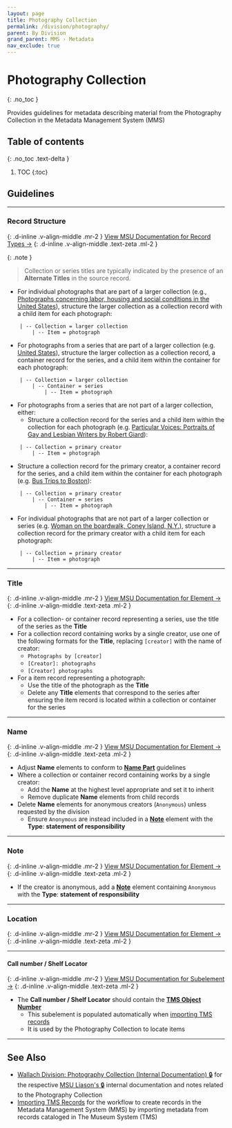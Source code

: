 ```yaml
---
layout: page
title: Photography Collection
permalink: /division/photography/
parent: By Division
grand_parent: MMS › Metadata
nav_exclude: true
---
```


# Photography Collection
{: .no_toc }

Provides guidelines for metadata describing material from the Photography Collection in the Metadata Management System (MMS)

## Table of contents
{: .no_toc .text-delta }

1. TOC
{:toc}

## Guidelines

---

### Record Structure
{: .d-inline .v-align-middle .mr-2 }
[View MSU Documentation for Record Types →](/metadata-documentation/metadata/record-type/)
{: .d-inline .v-align-middle .text-zeta .ml-2 }

{: .note }
> Collection or series titles are typically indicated by the presence of an **Alternate Titles** in the source record.

- For individual photographs that are part of a larger collection (e.g., [Photographs concerning labor, housing and social conditions in the United States](https://metadata.nypl.org/collection/39812)), structure the larger collection as a collection record with a child item for each photograph:
```
    | -- Collection = larger collection
        | -- Item = photograph
```
- For photographs from a series that are part of a larger collection (e.g. [United States](https://metadata.nypl.org/containers/193126?section=overview)), structure the larger collection as a collection record, a container record for the series, and a child item within the container for each photograph:
```
    | -- Collection = larger collection
        | -- Container = series
            | -- Item = photograph
```
- For photographs from a series that are not part of a larger collection, either:
  - Structure a collection record for the series and a child item within the collection for each photograph (e.g. [Particular Voices: Portraits of Gay and Lesbian Writers by Robert Giard](https://metadata.nypl.org/collection/29937)):
```
    | -- Collection = primary creator
        | -- Item = photograph
```
  - Structure a collection record for the primary creator, a container record for the series, and a child item within the container for each photograph (e.g. [Bus Trips to Boston](https://metadata.nypl.org/containers/299588)):
```
    | -- Collection = primary creator
        | -- Container = series
            | -- Item = photograph
```
- For individual photographs that are not part of a larger collection or series (e.g. [Woman on the boardwalk, Coney Island, N.Y.](https://metadata.nypl.org/items/4628918)), structure a collection record for the primary creator with a child item for each photograph:
```
    | -- Collection = primary creator
        | -- Item = photograph
```

---

### Title
{: .d-inline .v-align-middle .mr-2 }
[View MSU Documentation for Element →](/metadata-documentation/metadata/element/title/)
{: .d-inline .v-align-middle .text-zeta .ml-2 }

- For a collection- or container record representing a series, use the title of the series as the **Title**
- For a collection record containing works by a single creator, use one of the following formats for the **Title**, replacing `[creator]` with the name of creator:
  - `Photographs by [creator]`
  - `[Creator]: photographs`
  - `[Creator] photographs`
- For a item record representing a photograph:
  - Use the title of the photograph as the **Title**
  - Delete any **Title** elements that correspond to the series after ensuring the item record is located within a collection or container for the series

---

### Name
{: .d-inline .v-align-middle .mr-2 }
[View MSU Documentation for Element →](/metadata-documentation/metadata/element/name/)
{: .d-inline .v-align-middle .text-zeta .ml-2 }

- Adjust **Name** elements to conform to [**Name Part**](/metadata-documentation/metadata/element/name/#name-part) guidelines
- Where a collection or container record containing works by a single creator:
  - Add the **Name** at the highest level appropriate and set it to inherit
  - Remove duplicate **Name** elements from child records
- Delete **Name** elements for anonymous creators (`Anonymous`) unless requested by the division
  - Ensure `Anonymous` are instead included in a [**Note**](https://docs.google.com/document/d/1729J2drDizJ3juW-RH3KIewgNvKLBo85o6nn82pjPMA/edit#note) element with the **Type**: **statement of responsibility**

---

### Note
{: .d-inline .v-align-middle .mr-2 }
[View MSU Documentation for Element →](/metadata-documentation/metadata/element/note/)
{: .d-inline .v-align-middle .text-zeta .ml-2 }

- If the creator is anonymous, add a [**Note**](https://docs.google.com/document/d/1729J2drDizJ3juW-RH3KIewgNvKLBo85o6nn82pjPMA/edit#note) element containing `Anonymous` with the **Type**: **statement of responsibility**

---

### Location
{: .d-inline .v-align-middle .mr-2 }
[View MSU Documentation for Element →](/metadata-documentation/metadata/element/location/)
{: .d-inline .v-align-middle .text-zeta .ml-2 }

---

#### Call number / Shelf Locator
{: .d-inline .v-align-middle .mr-2 }
[View MSU Documentation for Subelement →](/metadata-documentation/metadata/element/location/#call-number--shelf-locator)
{: .d-inline .v-align-middle .text-zeta .ml-2 }

- The **Call number / Shelf Locator** should contain the [**TMS Object Number**](/metadata-documentation/metadata/element/identifier/tms-object-number/)
  - This subelement is populated automatically when [importing TMS records](/metadata-documentation/workflows/importing/tms/)
  - It is used by the Photography Collection to locate items

---

## See Also
- [Wallach Division: Photography Collection (Internal Documentation) 🔒](https://docs.google.com/document/d/1Kt90vsEINm0jgRXquCOXRpsSWvZM7ASE6ugFs7-ukNo/edit) for the respective [MSU Liason's 🔒](https://docs.google.com/spreadsheets/d/1P-YDJigon640fTCLP4Ig4-zmzqrX88v5M24ShuxFNVY/edit?gid=0) internal documentation and notes related to the Photography Collection
- [Importing TMS Records](/metadata-documentation/workflows/importing/tms/) for the workflow to create records in the Metadata Management System (MMS) by importing metadata from records cataloged in The Museum System (TMS)